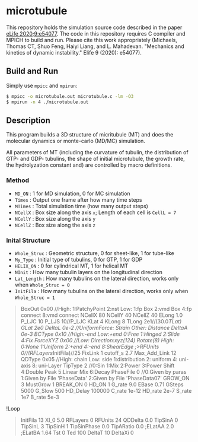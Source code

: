 # microtubule

This repository holds the simulation source code described in the paper [eLife 2020;9:e54077](https://doi.org/10.7554/eLife.54077). The code in this repository requires C compiler and MPICH to build and run. Please cite this work appropriately (Michaels, Thomas CT, Shuo Feng, Haiyi Liang, and L. Mahadevan. "Mechanics and kinetics of dynamic instability." Elife 9 (2020): e54077).

## Build and Run

Simply use `mpicc` and `mpirun`:

```bash
$ mpicc -o microtubule.out microtubule.c -lm -O3
$ mpirun -n 4 ./microtubule.out
```

## Description

This program builds a 3D structure of micritubule (MT) and does the molecular dynamics or monte-carlo (MD/MC) simulation.

All parameters of MT (including the curvature of tubulin, the distribution of GTP- and GDP- tubulins, the shape of initial microtubule, the growth rate, the hydrolyzation constant and) are controlled by macro definitions.

### Method

* `MD_ON` :         1 for MD simulation, 0 for MC simulation
* `Times` :         Output one frame after how many time steps
* `MTimes` :        Total simulation time (how many output steps)
* `NCellX` :        Box size along the axis `x`; Length of each cell is `CellL = 7`
* `NCellY` :        Box size along the axis `y`
* `NCellZ` :        Box size along the axis `z`

### Inital Structure

* `Whole_Struc` :   Geometric structure, 0 for sheet-like, 1 for tube-like 
* `My_Type` :       Initial type of tubulins, 0 for GTP, 1 for GDP
* `HELIX_ON` :      0 for cylindrical MT, 1 for helical MT
* `NInit` :         How many tubulin layers on the longitudinal direction
* `Lat_Length` :    How many tubulins on the lateral direction, works only when `Whole_Struc = 0`
* `InitFila` :      How many tubulins on the lateral direction, works only when `Whole_Struc = 1`


>BoxOut		0x00	//High: 1:PatchyPoint 2:nst Low: 1:fp Box 2:vmd Box 4:fp connect 8:vmd connect
>NCellX			80
>NCellY			40
>NCellZ			40
>ELong			1.0
>P_LJC			10
>P_LJS			10//P_LJC
>KLat			4
>KLong			8
>TLong			2e1//(30.0*TLat)
>GLat			2e0
>DeltaL			0e-2	//UniformForce: Strain Other: Distance
>DeltaA			0e-3
>BCType			0x10	//High:-end Low:+end 0:Free 1:Hinged 2:Slide 4:Fix
>ForceXYZ		0x00	//Low: Direction:xyz(124) Rotate(8) High: 0:None 1:Uniform 2:+end 4:-end 8:ShearEdge
;>RFUnits		0//(RFLayers*InitFila)//25
>FixLink		1
>cutoff_s		2.7
>Max_Add_Link	12
>QDType			0x05	//High: chain Low: side 1:distribution 2: uniform 4: uni-axis 8: uni-Layer
>TipType		2		//0:Sin 1:Mix 2:Power 3:Power Shift 4:Double Peak 5:Linear Mix 6:Decay
>PhaseFile		0		//0:Given by paras 1:Given by File 'PhaseData'	2:Given by File 'PhaseData07'
>GROW_ON		3
>MustGrow		1
>BREAK_ON	0
>HD_ON		1
>G_rate		9.0
>EBase		0.71
>GSteps		5000
>G_Slow		500
>HD_Delay	100000
>C_rate		1e-12
>HD_rate		2e-7
>S_rate		1e7
>B_rate		5e-3

!Loop
>InitFila	13
>XI_0		5.0
>RFLayers	0
>RFUnits	24
>QDDelta	0.0
>TipSinA	0
>TipSinL	3
>TipSinH		1
>TipSinPhase	0.0
>TipARatio		0.0
;ELatAA			2.0
;ELatBA			1.64
>Tst				0
>Ted				100
>DeltaT			10
>DeltaXi			0


